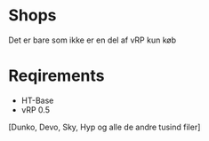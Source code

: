 # Shops

Det er bare som ikke er en del af vRP kun køb

# Reqirements 

- HT-Base
- vRP 0.5 


[Dunko, Devo, Sky, Hyp og alle de andre tusind filer]
